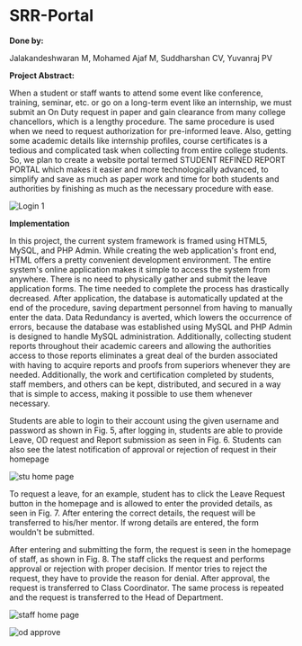 # SRR-Portal

**Done by:** 

Jalakandeshwaran M, Mohamed Ajaf M, Suddharshan CV, Yuvanraj PV


**Project Abstract:**

  When a student or staff wants to attend some event like conference, training, seminar, etc. or go on a long-term event like an internship, we must submit an On Duty request in paper and gain clearance from many college chancellors, which is a lengthy procedure. The same procedure is used when we need to request authorization for pre-informed leave. Also, getting some academic details like internship profiles, course certificates is a tedious and complicated task when collecting from entire college students. So, we plan to create a website portal termed STUDENT REFINED REPORT PORTAL which makes it easier and more technologically advanced, to simplify and save as much as paper work and time for both students and authorities by finishing as much as the necessary procedure with ease.


![Login 1](https://github.com/MohamedAjaf/SRR-Portal/assets/84005978/fdc97d05-a255-43f4-869e-adb9d573f60d)

**Implementation**

In this project, the current system framework is framed using HTML5, MySQL, and PHP Admin. While creating the web application's front end, HTML offers a pretty convenient development environment.
The entire system's online application makes it simple to access the system from anywhere. There is no need to physically gather and submit the leave application forms. The time needed to complete the process has drastically decreased. After application, the database is automatically updated at the end of the procedure, saving department personnel from having to manually enter the data. Data Redundancy is averted, which lowers the occurrence of errors, because the database was established using MySQL and PHP Admin is designed to handle MySQL administration. 
Additionally, collecting student reports throughout their academic careers and allowing the authorities access to those reports eliminates a great deal of the burden associated with having to acquire reports and proofs from superiors whenever they are needed. Additionally, the work and certification completed by students, staff members, and others can be kept, distributed, and secured in a way that is simple to access, making it possible to use them whenever necessary.


Students are able to login to their account using the given username and password as shown in Fig. 5, after logging in, students are able to provide Leave, OD request and Report submission as seen in Fig. 6. Students can also see the latest notification of approval or rejection of request in their homepage

![stu home page](https://github.com/MohamedAjaf/SRR-Portal/assets/84005978/f5b5d2ac-4a07-41e6-917f-78da7502f171)



To request a leave, for an example, student has to click the Leave Request button in the homepage and is allowed to enter the provided details, as seen in Fig. 7. After entering the correct details, the request will be transferred to his/her mentor. If wrong details are entered, the form wouldn't be submitted.



After entering and submitting the form, the request is seen in the homepage of staff, as shown in Fig. 8. The staff clicks the request and performs approval or rejection with proper decision. If mentor tries to reject the request, they have to provide the reason for denial. After approval, the request is transferred to Class Coordinator. The same process is repeated and the request is transferred to the Head of Department.

![staff home page](https://github.com/MohamedAjaf/SRR-Portal/assets/84005978/58d3280a-4218-4d2e-94b1-0aaad0e29bc2)


![od approve](https://github.com/MohamedAjaf/SRR-Portal/assets/84005978/98fcbc15-fab2-4efc-8510-6ae09f650b9c)


